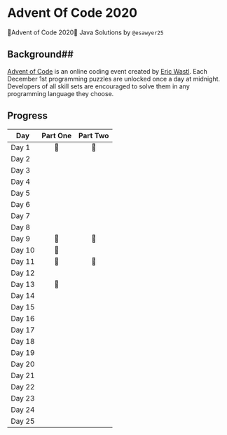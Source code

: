# Advent Of Code 2020
🎄Advent of Code 2020🎄
Java Solutions by `@esawyer25`

## Background##
[Advent of Code](http://adventofcode.com) is an online coding event created by [Eric Wastl](https://twitter.com/ericwastl). Each December 1st programming puzzles are unlocked once a day at midnight. Developers of all skill sets are encouraged to solve them in any programming language they choose.

## Progress	##
| Day  | Part One | Part Two |
|---|:---:|:---:|
| Day 1|🌟|🌟|
| Day 2| | |
| Day 3| | |
| Day 4| | |
| Day 5| | |
| Day 6| | |
| Day 7| | |
| Day 8| | |
| Day 9| 🌟|🌟|
| Day 10|🌟| |
| Day 11|🌟|🌟|
| Day 12| | |
| Day 13|🌟| |
| Day 14| | |
| Day 15| | |
| Day 16| | |
| Day 17| | |
| Day 18| | |
| Day 19| | |
| Day 20| | |
| Day 21| | |
| Day 22| | |
| Day 23| | |
| Day 24| | |
| Day 25| | |